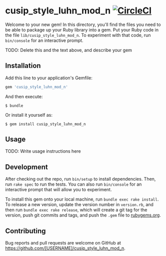 # cusip_style_luhn_mod_n [![CircleCI](https://circleci.com/gh/wealthsimple/cusip_style_luhn_mod_n.svg?style=svg)](https://circleci.com/gh/wealthsimple/cusip_style_luhn_mod_n)

Welcome to your new gem! In this directory, you'll find the files you need to be able to package up your Ruby library into a gem. Put your Ruby code in the file `lib/cusip_style_luhn_mod_n`. To experiment with that code, run `bin/console` for an interactive prompt.

TODO: Delete this and the text above, and describe your gem

## Installation

Add this line to your application's Gemfile:

```ruby
gem 'cusip_style_luhn_mod_n'
```

And then execute:

    $ bundle

Or install it yourself as:

    $ gem install cusip_style_luhn_mod_n

## Usage

TODO: Write usage instructions here

## Development

After checking out the repo, run `bin/setup` to install dependencies. Then, run `rake spec` to run the tests. You can also run `bin/console` for an interactive prompt that will allow you to experiment.

To install this gem onto your local machine, run `bundle exec rake install`. To release a new version, update the version number in `version.rb`, and then run `bundle exec rake release`, which will create a git tag for the version, push git commits and tags, and push the `.gem` file to [rubygems.org](https://rubygems.org).

## Contributing

Bug reports and pull requests are welcome on GitHub at https://github.com/[USERNAME]/cusip_style_luhn_mod_n.
